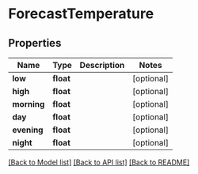 # ForecastTemperature

## Properties
Name | Type | Description | Notes
------------ | ------------- | ------------- | -------------
**low** | **float** |  | [optional] 
**high** | **float** |  | [optional] 
**morning** | **float** |  | [optional] 
**day** | **float** |  | [optional] 
**evening** | **float** |  | [optional] 
**night** | **float** |  | [optional] 

[[Back to Model list]](../README.md#documentation-for-models) [[Back to API list]](../README.md#documentation-for-api-endpoints) [[Back to README]](../README.md)


